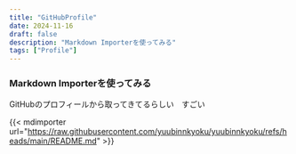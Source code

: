 ```yaml
---
title: "GitHubProfile"
date: 2024-11-16
draft: false
description: "Markdown Importerを使ってみる"
tags: ["Profile"]
---
```


### Markdown Importerを使ってみる
GitHubのプロフィールから取ってきてるらしい　すごい

{{< mdimporter url="https://raw.githubusercontent.com/yuubinnkyoku/yuubinnkyoku/refs/heads/main/README.md" >}}